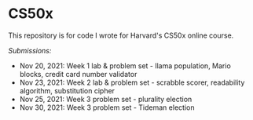 <h1>CS50x</h1>

This repository is for code I wrote for Harvard's CS50x online course.

<i>Submissions:</i>

* Nov 20, 2021: Week 1 lab & problem set - llama population, Mario blocks, credit card number validator
* Nov 23, 2021: Week 2 lab & problem set - scrabble scorer, readability algorithm, substitution cipher
* Nov 25, 2021: Week 3 problem set - plurality election
* Nov 30, 2021: Week 3 problem set - Tideman election